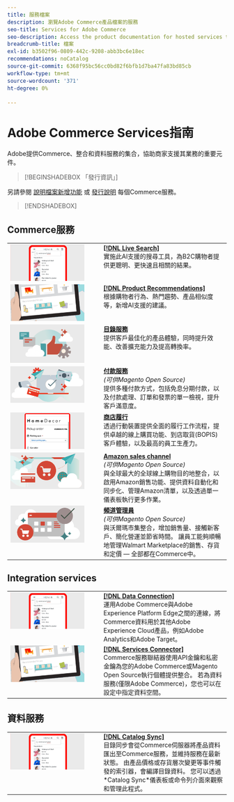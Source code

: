 ```yaml
---
title: 服務檔案
description: 瀏覽Adobe Commerce產品檔案的服務
seo-title: Services for Adobe Commerce
seo-description: Access the product documentation for hosted services that help Adobe Commerce and Magento Open Source merchants support key components of their business.
breadcrumb-title: 檔案
exl-id: b3502f96-0809-442c-9208-abb3bc6e18ec
recommendations: noCatalog
source-git-commit: 6368f95bc56cc0bd82f6bfb1d7ba47fa83bd85cb
workflow-type: tm+mt
source-wordcount: '371'
ht-degree: 0%

---
```


# Adobe Commerce Services指南

Adobe提供Commerce、整合和資料服務的集合，協助商家支援其業務的重要元件。

>[!BEGINSHADEBOX 「發行資訊」]

另請參閱 [說明檔案新增功能](whats-new.md) 或 [發行說明](release-notes-all.md) 每個Commerce服務。

>[!ENDSHADEBOX]

## Commerce服務

<table>
<tr>
  <td valign="top" width="200">
      <img alt="[!DNL Live Search]" src="assets/live-search.png" width="170px"/></td>
   <td valign="top"><a href="https://experienceleague.adobe.com/docs/commerce-merchant-services/live-search/overview.html"><strong>[!DNL Live Search]</strong></a>  
    <div>實施此AI支援的搜尋工具，為B2C購物者提供更聰明、更快速且相關的結果。</div>
  </td>
   </tr>
<tr>
   <td valign="top" width="200">
       <img alt="[!UICONTROL Product Recommendations]" src="assets/product-recs.png" width="170px"/></td>
   <td valign="top">
   <a href="https://experienceleague.adobe.com/docs/commerce-merchant-services/product-recommendations/overview.html"><strong>[!DNL Product Recommendations]</strong></a>
    <div>根據購物者行為、熱門趨勢、產品相似度等，新增AI支援的建議。</div>
  </td>
   </tr>
<tr>
    <td valign="top" width="200px">
       <img alt="目錄服務" src="assets/catalog-service.png" width="170px"></td>
   <td valign="top"><a href="https://experienceleague.adobe.com/docs/commerce-merchant-services/catalog-service/guide-overview.html"> <strong>目錄服務</strong></a> <br>
    <div>提供客戶最佳化的產品體驗，同時提升效能、改善擴充能力及提高轉換率。</div>
  </td>
   </tr>
<tr>
  <td valign="top" width="200px">
    <img alt="付款服務" src="assets/payment-services.png" width="170px"/></td>
   <td valign="top"><a href="https://experienceleague.adobe.com/docs/commerce-merchant-services/payment-services/guide-overview.html"><strong>付款服務</strong></a>  <br><em>(可供Magento Open Source)</em>
    <div>提供多種付款方式，包括免息分期付款，以及付款處理、訂單和發票的單一檢視，提升客戶滿意度。</div>
  </td>
    </tr>
<tr>
    <td valign="top" width="200px">
       <img alt="商店履行" src="assets/store-fulfillment-landing-graphic.png" width="170px"/></td>
   <td valign="top"><a href="https://experienceleague.adobe.com/docs/commerce-merchant-services/store-fulfillment/guide-overview.html"> <strong>商店履行</strong></a></br>
    <div>透過行動裝置提供全面的履行工作流程，提供卓越的線上購買功能、到店取貨(BOPIS)客戶體驗，以及最高的員工生產力。</div>
  </td>
   </tr>
<tr>
    <td valign="top" width="200px">
       <img alt="AmazonSales Channel" src="assets/amazon-channel.png" width="170px"></td>
   <td valign="top"><a href="https://experienceleague.adobe.com/docs/commerce-channels/amazon/guide-overview.html"> <strong>Amazon sales channel</strong></a> <br><em>(可供Magento Open Source)</em>
    <div>與全球最大的全球線上購物目的地整合，以啟用Amazon銷售功能、提供資料自動化和同步化、管理Amazon清單，以及透過單一儀表板執行更多作業。</div>
  </td>
   </tr>
<tr>
    <td valign="top">
       <img alt="[!DNL Channel Manager]" src="assets/channel-manager.png" width="170px"></td>
   <td valign="top"><a href="https://experienceleague.adobe.com/docs/commerce-channels/channel-manager/guide-overview.html"> <strong>頻道管理員</strong></a> <br><em>(可供Magento Open Source)</em>
    <div>與沃爾瑪市集整合，增加銷售量、接觸新客戶、簡化營運並節省時間。 讓員工能夠順暢地管理Walmart Marketplace的銷售、存貨和定價 — 全部都在Commerce中。</div>
  </td>
   </tr>
</table>

## Integration services

<table>
<tr>
  <td valign="top" width="200">
      <img alt="[!DNL Data Connection]" src="assets/live-search.png" width="170px"/></td>
   <td valign="top"><a href="https://experienceleague.adobe.com/docs/commerce-merchant-services/data-connection/overview.html"><strong>[!DNL Data Connection]</strong></a>  
    <div>運用Adobe Commerce與Adobe Experience Platform Edge之間的連線，將Commerce資料用於其他Adobe Experience Cloud產品，例如Adobe Analytics和Adobe Target。</div>
  </td>
   </tr>
<tr>
   <td valign="top" width="200">
       <img alt="[!UICONTROL Services Connector]" src="assets/product-recs.png" width="170px"/></td>
   <td valign="top">
   <a href="https://experienceleague.adobe.com/docs/commerce-merchant-services/user-guides/integration-services/saas.html"><strong>[!DNL Services Connector]</strong></a>
    <div>Commerce服務聯結器使用API金鑰和私密金鑰為您的Adobe Commerce或Magento Open Source執行個體提供整合。 若為資料服務(僅限Adobe Commerce)，您也可以在設定中指定資料空間。</div>
  </td>
   </tr>
</table>

## 資料服務

<table>
<tr>
   <td valign="top" width="200">
      <img alt="[!DNL Catalog Sync]" src="assets/live-search.png" width="170px"/></td>
   <td valign="top"><a href="https://experienceleague.adobe.com/docs/commerce-merchant-services/user-guides/data-services/catalog-sync.html"><strong>[!DNL Catalog Sync]</strong></a>  
    <div>目錄同步會從Commerce伺服器將產品資料匯出至Commerce服務，並維持服務在最新狀態。 由產品價格或存貨層次變更等事件觸發的索引器，會編譯目錄資料。 您可以透過*Catalog Sync*儀表板或命令列介面來觀察和管理此程式。</div>
  </td>
</tr>
</table>
